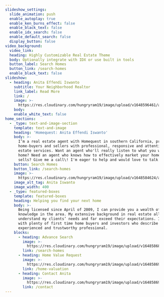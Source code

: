 ```yaml
---
slideshow_settings:
  slide_animation: push
  enable_autoplay: true
  enable_ken_burns_effect: false
  enable_black_text: false
  enable_idx_search: false
  enable_default_search: false
  display_button: false
video_background:
  video_link:
  heading: Highly Customizable Real Estate Theme
  body: Optionally integrate with IDX or use built in tools
  button_label: Search Homes
  button_link: /search-homes
  enable_black_text: false
slideshow:
  - heading: Anita Effendi Iswanto
    subtitle: Your Neighborhood Realtor
    link_label: Read More
    link: /
    image: >-
      https://res.cloudinary.com/hungryram19/image/upload/v1648596461/anita-iswanto/dark-kitchen-2.jpg
    body:
    enable_white_text: false
home_sections:
  - _type: text-and-image-section
    template: text-and-image
    heading: 'Homequest: Anita Effendi Iswanto'
    body: >-
      I’m a real estate agent with Homequest in southern California, providing
      home-buyers and sellers with professional, responsive and attentive real
      estate services. Want an agent who'll really listen to what you want in a
      home? Need an agent who knows how to effectively market your home so it
      sells? Give me a call\! I'm eager to help and would love to talk to you.
    button: Search Homes
    button_link: /search-homes
    image: >-
      https://res.cloudinary.com/hungryram19/image/upload/v1648584624/anita-iswanto/anita.jpg
    image_alt_tag: Anita Iswanto
    image_width: 400
  - _type: featured-boxes
    template: featured-boxes
    heading: Helping you find your next home
    body: >-
      Being licensed since April of 2009, I can provide you a wealth of
      knowledge in the area. My extensive background in real estate allows me to
      understand my clients’ needs and far exceed their expectations. I work
      with plenty of first time home buyers and investors who describe me as an
      experienced and trustworthy professional.
    blocks:
      - heading: Advance Search
        image: >-
          https://res.cloudinary.com/hungryram19/image/upload/v1648586881/anita-iswanto/shutterstock_1247862721.jpg
        link: /search-homes
      - heading: Home Value Request
        image: >-
          https://res.cloudinary.com/hungryram19/image/upload/v1648586927/anita-iswanto/one-story-house.jpg
        link: /home-valuation
      - heading: Contact Anita
        image: >-
          https://res.cloudinary.com/hungryram19/image/upload/v1648586971/anita-iswanto/livingroom.jpg
        link: /contact
---
```


